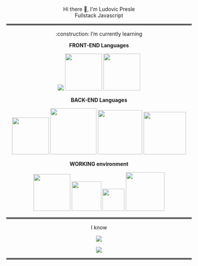 <p align="center">
    Hi there 👋, I'm Ludovic Presle
    <br>
    Fullstack Javascript
</p>
<hr style="border:2px solid gray">

<p align="center">
:construction: I’m currently learning
    </p>
    <p align="center">
<strong> FRONT-END Languages</strong>
    </p>
<p align="center">
  <img src="https://user-images.githubusercontent.com/102413282/179758713-f40c6d38-17e8-442d-b58d-bbbf32270268.png">
    <img src="https://img.shields.io/badge/react-%2320232a.svg?style=for-the-badge&logo=react&logoColor=%2361DAFB" width="100">
    <img src="https://img.shields.io/badge/redux-%23593d88.svg?style=for-the-badge&logo=redux&logoColor=white" width="100">
</p>
    <p align="center">
<strong>BACK-END Languages</strong>
    </p>
<p align="center">
  <img src="https://img.shields.io/badge/node.js-6DA55F?style=for-the-badge&logo=node.js&logoColor=white" width="100">
    <img src="https://img.shields.io/badge/express.js-%23404d59.svg?style=for-the-badge&logo=express&logoColor=%2361DAFB" width="125">
    <img src="https://img.shields.io/badge/postgresql-white?logo=postgresql" width="120">
    <img src="https://img.shields.io/badge/sequelize-grey?logo=sequelize&logoColor=%2352B0E7" width="115">
</p>

<p align="center">
 
</p>
   <p align="center">
<strong>WORKING environment</strong>
    </p>
<p align="center">
  <img src="https://img.shields.io/badge/VSCode-grey?logo=visualstudiocode&logoColor=%23007ACC" width="100">
    <img src="https://img.shields.io/badge/Linux-grey?logo=linux&logoColor=%23FCC624"width="80">
    <img src="https://img.shields.io/badge/Git-grey?logo=git&logoColor=%23F05032"width="60">
    <img src="https://img.shields.io/badge/windows-grey?logo=windows&logoColor=%230078D4"width="105">
    

</p>
<hr style="border:2px solid gray">
<p align="center">
I know
</p>
<p align="center">
  <img src="https://user-images.githubusercontent.com/102413282/179761195-c146babd-f55c-4955-9370-5dc66687e284.png">
</p>
<p align="center">
<img src="https://user-images.githubusercontent.com/102413282/179765533-db4b496b-17d5-496d-90b5-a5b7c8286044.png">
</p>

<hr style="border:2px solid gray">
